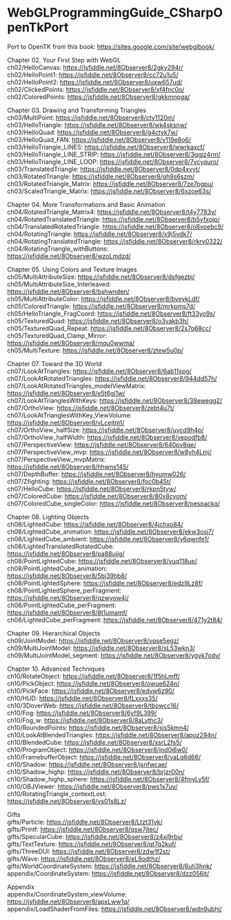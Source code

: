 # WebGLProgrammingGuide_CSharpOpenTkPort
Port to OpenTK from this book: https://sites.google.com/site/webglbook/

Chapter 02. Your First Step with WebGL<br>
ch02/HelloCanvas: https://jsfiddle.net/8Observer8/2gky294r/<br>
ch02/HelloPoint1: https://jsfiddle.net/8Observer8/cc72u1u5/<br>
ch02/HelloPoint2: https://jsfiddle.net/8Observer8/uxw657ud/<br>
ch02/ClickedPoints: https://jsfiddle.net/8Observer8/xf4fnc0o/<br>
ch02/ColoredPoints: https://jsfiddle.net/8Observer8/gkkmnpga/<br>

Chapter 03. Drawing and Transforming Triangles<br>
ch03/MultiPoint: https://jsfiddle.net/8Observer8/cty1120m/<br>
ch03/HelloTriangle: https://jsfiddle.net/8Observer8/wk4sksnw/<br>
ch03/HelloQuad: https://jsfiddle.net/8Observer8/g4ctyk7w/<br>
ch03/HelloQuad_FAN: https://jsfiddle.net/8Observer8/v119e8o6/<br>
ch03/HelloTriangle_LINES: https://jsfiddle.net/8Observer8/wwrkaxcf/<br>
ch03/HelloTriangle_LINE_STRIP: https://jsfiddle.net/8Observer8/3ggjz4rm/<br>
ch03/HelloTriangle_LINE_LOOP: https://jsfiddle.net/8Observer8/7vcyquro/<br>
ch03/TranslatedTriangle: https://jsfiddle.net/8Observer8/0dp4xvyt/<br>
ch03/RotatedTriangle: https://jsfiddle.net/8Observer8/gh9s6szm/<br>
ch03/RotatedTriangle_Matrix: https://jsfiddle.net/8Observer8/7ze7pgpu/<br>
ch03/ScaledTriangle_Matrix: https://jsfiddle.net/8Observer8/6xzoe63s/<br>

Chapter 04. More Transformations and Basic Animation<br>
ch04/RotatedTriangle_Matrix4: https://jsfiddle.net/8Observer8/t4y7783v/<br>
ch04/RotatedTranslatedTriangle: https://jsfiddle.net/8Observer8/b5yfxojp/<br>
ch04/TranslatedRotatedTriangle: https://jsfiddle.net/8Observer8/o8voebc9/<br>
ch04/RotatingTriangle: https://jsfiddle.net/8Observer8/x9j5vdk7/<br>
ch04/RotatingTranslatedTriangle: https://jsfiddle.net/8Observer8/rkrv0322/<br>
ch04/RotatingTriangle_withButtons: https://jsfiddle.net/8Observer8/wzoLmdzd/<br>

Chapter 05. Using Colors and Texture Images<br>
ch05/MultiAttributeSize: https://jsfiddle.net/8Observer8/dsfgezbj/<br>
ch05/MultiAttributeSize_Interleaved: https://jsfiddle.net/8Observer8/bshwnden/<br>
ch05/MultiAttributeColor: https://jsfiddle.net/8Observer8/bveykLdf/<br>
ch05/ColoredTriangle: https://jsfiddle.net/8Observer8/mrkpms7d/<br>
ch05/HelloTriangle_FragCoord: https://jsfiddle.net/8Observer8/ft33yo9s/<br>
ch05/TexturedQuad: https://jsfiddle.net/8Observer8/o3vakb3h/<br>
ch05/TexturedQuad_Repeat: https://jsfiddle.net/8Observer8/2s7q68cc/<br>
ch05/TexturedQuad_Clamp_Mirror: https://jsfiddle.net/8Observer8/mqu0wwma/<br>
ch05/MultiTexture: https://jsfiddle.net/8Observer8/ztew5u0p/<br>

Chapter 07. Toward the 3D World<br>
ch07/LookAtTriangles: https://jsfiddle.net/8Observer8/6ab11xpg/<br>
ch07/LookAtRotatedTriangles: https://jsfiddle.net/8Observer8/944dd57h/<br>
ch07/LookAtRotatedTriangles_modelViewMatrix: https://jsfiddle.net/8Observer8/e5t6gj1w/<br>
ch07/LookAtTrianglesWithKeys: https://jsfiddle.net/8Observer8/38ewegg2/<br>
ch07/OrthoView: https://jsfiddle.net/8Observer8/zebt4u7t/<br>
ch07/LookAtTrianglesWithKey_ViewVolume: https://jsfiddle.net/8Observer8/vLcejtm1/<br>
ch07/OrthoView_halfSize: https://jsfiddle.net/8Observer8/uvcd9h4p/<br>
ch07/OrthoView_halfWidth: https://jsfiddle.net/8Observer8/vepodfb8/<br>
ch07/PerspectiveView: https://jsfiddle.net/8Observer8/640pv8qe/<br>
ch07/PerspectiveView_mvp: https://jsfiddle.net/8Observer8/w8yh4Lmj/<br>
ch07/PerspectiveView_mvpMatrix: https://jsfiddle.net/8Observer8/hhwnx145/<br>
ch07/DepthBuffer: https://jsfiddle.net/8Observer8/hyumw026/<br>
ch07/Zfighting: https://jsfiddle.net/8Observer8/foc0b45t/<br>
ch07/HelloCube: https://jsfiddle.net/8Observer8/rkpn5tyw/<br>
ch07/ColoredCube: https://jsfiddle.net/8Observer8/80x8cyom/<br>
ch07/ColoredCube_singleColor: https://jsfiddle.net/8Observer8/pespackq/<br>

Chapter 08. Lighting Objects<br>
ch08/LightedCube: https://jsfiddle.net/8Observer8/4jchxo84/<br>
ch08/LightedCube_animation: https://jsfiddle.net/8Observer8/ekw3osj7/<br>
ch08/LightedCube_ambient: https://jsfiddle.net/8Observer8/y6qwnfe1/<br>
ch08/LightedTranslatedRotatedCube: https://jsfiddle.net/8Observer8/pa88ujjg/<br>
ch08/PointLightedCube: https://jsfiddle.net/8Observer8/vuq118ue/<br>
ch08/PointLightedCube_animation: https://jsfiddle.net/8Observer8/5bj39hb8/<br>
ch08/PointLightedSphere: https://jsfiddle.net/8Observer8/edz9Lz8f/<br>
ch08/PointLightedSphere_perFragment: https://jsfiddle.net/8Observer8/qzwyow4j/<br>
ch08/PointLightedCube_perFragment: https://jsfiddle.net/8Observer8/8t1umamf/<br>
ch08/LightedCube_perFragment: https://jsfiddle.net/8Observer8/471y2t84/<br>

Chapter 09. Hierarchical Objects<br>
ch09/JointModel: https://jsfiddle.net/8Observer8/vqse5egz/<br>
ch09/MultiJointModel: https://jsfiddle.net/8Observer8/sL53wkn3/<br>
ch09/MultiJointModel_segment: https://jsfiddle.net/8Observer8/ygvk7odv/<br>

Chapter 10. Advanced Techniques<br>
ch10/RotateObject: https://jsfiddle.net/8Observer8/1f5hLmff/<br>
ch10/PickObject: https://jsfiddle.net/8Observer8/owue624n/<br>
ch10/PickFace: https://jsfiddle.net/8Observer8/edvw6z90/<br>
ch10/HUD: https://jsfiddle.net/8Observer8/fLxxxs35/<br>
ch10/3DoverWeb: https://jsfiddle.net/8Observer8/tbowcc16/<br>
ch10/Fog: https://jsfiddle.net/8Observer8/6yf9L399/<br>
ch10/Fog_w: https://jsfiddle.net/8Observer8/8aLvthc3/<br>
ch10/RoundedPoints: https://jsfiddle.net/8Observer8/sjs5kmn4/<br>
ch10/LookAtBlendedTriangles: https://jsfiddle.net/8Observer8/apoz294n/<br>
ch10/BlendedCube: https://jsfiddle.net/8Observer8/xsrL2fs5/<br>
ch10/ProgramObject: https://jsfiddle.net/8Observer8/jnd0j6w0/<br>
ch10/FramebufferObject: https://jsfiddle.net/8Observer8/vaLq6d66/<br>
ch10/Shadow: https://jsfiddle.net/8Observer8/jsnfwcae/<br>
ch10/Shadow_highp: https://jsfiddle.net/8Observer8/brjzr00n/<br>
ch10/Shadow_highp_sphere: https://jsfiddle.net/8Observer8/4fmyLy5f/<br>
ch10/OBJViewer: https://jsfiddle.net/8Observer8/pws1x7uv/<br>
ch10/RotatingTriangle_contextLost: https://jsfiddle.net/8Observer8/vs01s8Lz/<br>

Gifts<br>
gifts/Particle: https://jsfiddle.net/8Observer8/Ltzt31vk/<br>
gifts/Printf: https://jsfiddle.net/8Observer8/qsw7jtec/<br>
gifts/SpecularCube: https://jsfiddle.net/8Observer8/z4xj9rbv/<br>
gifts/TextTexture: https://jsfiddle.net/8Observer8/qt7q2kuf/<br>
gifts/ThreeDUI: https://jsfiddle.net/8Observer8/zdw1f2st/<br>
gifts/Wave: https://jsfiddle.net/8Observer8/eL9odthz/<br>
gifts/WorldCoordinateSystem: https://jsfiddle.net/8Observer8/6utj3hnk/<br>
appendix/CoordinateSystem: https://jsfiddle.net/8Observer8/dzz056jt/<br>

Appendix<br>
appendix/CoordinateSystem_viewVolume: https://jsfiddle.net/8Observer8/apxLww1q/<br>
appendix/LoadShaderFromFiles: https://jsfiddle.net/8Observer8/wdn9ubhj/<br>
